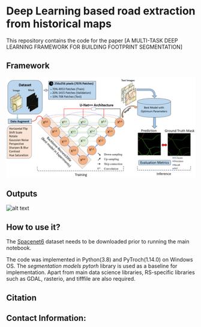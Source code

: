 # Deep Learning based road extraction from historical maps 
This repository contains the code for the paper [A MULTI-TASK DEEP LEARNING FRAMEWORK FOR BUILDING FOOTPRINT SEGMENTATION]

Framework
---------------------
![alt text](figures/framework.png)


Outputs
---------------------
![alt text](figures/resnest200e)




How to use it?
---------------------

The [Spacenet6](https://arxiv.org/abs/2004.06500) dataset needs to be downloaded prior to running the main notebook. 

The code was implemented in Python(3.8) and PyTroch(1.14.0) on Windows OS. The *segmentation models pytorh* library is used as a baseline for implementation. 
Apart from main data science libraries, RS-specific libraries such as GDAL, rasterio, and tifffile are also required.

Citation
---------------------

Contact Information:
--------------------
